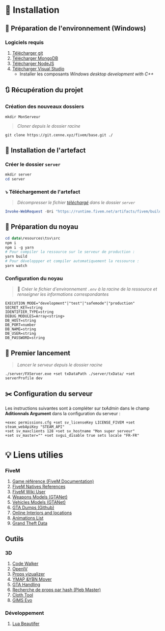 # 📒 Installation

## 🏒 Préparation de l'environnement (Windows)

### Logiciels requis

1. [Télécharger git](https://git-scm.com/download/win)
2. [Télécharger MongoDB](https://fastdl.mongodb.org/windows/mongodb-windows-x86_64-6.0.0-signed.msi)
3. [Télécharger NodeJS](https://nodejs.org/dist/v16.16.0/node-v16.16.0-x64.msi)
4. [Télécharger Visual Studio](https://visualstudio.microsoft.com/fr/thank-you-downloading-visual-studio/?sku=Community&channel=Release&version=VS2022&source=VSLandingPage&cid=2030&passive=false)
    - Installer les composants _Windows desktop development with C++_


## 🔃 Récupération du projet

### Création des nouveaux dossiers

```powershell
mkdir MonServeur
```

> _Cloner depuis le dossier racine_

```
git clone https://git.cenne.xyz/fivem/base.git ./
```

## 📒 Installation de l'artefact

### Créer le dossier `server`

```powershell
mkdir server
cd server
```

### ⤵️ Téléchargement de l'artefact

> _Décompresser le fichier [téléchargé](https://runtime.fivem.net/artifacts/fivem/build_server_windows/master/5878-a5c270439ddb3bbb1fc4e7d02cb5593be84a9b89/server.7z) dans le dossier `server`_

```powershell
Invoke-WebRequest -Uri "https://runtime.fivem.net/artifacts/fivem/build_server_windows/master/5878-a5c270439ddb3bbb1fc4e7d02cb5593be84a9b89/server.7z" -OutFile "server.7z"
```

## 🧰 Préparation du noyau

```powershell
cd data\resources\tsv\src
npm i
npm i -g yarn
# Pour compiler la ressource sur le serveur de production :
yarn build
# Pour développper et compiler automatiquement la ressource :
yarn watch
```

### Configuration du noyau

> 📘 _Créer le fichier d'environnement `.env` à la racine de la ressource et renseigner les informations correspondantes_

```
EXECUTION_MODE="development"|"test"|"safemode"|"production"
SECRET_KEY=string
IDENTIFIER_TYPE=string
DEBUG_MODULES=Array<string>
DB_HOST=string
DB_PORT=number
DB_NAME=string
DB_USER=string
DB_PASSWORD=string
```

## 🎇 Premier lancement

> _Lancer le serveur depuis le dossier racine_

```
./server/FXServer.exe +set txDataPath ./server/txData/ +set serverProfile dev
```

## ✂️ Configuration du serveur

Les instructions suivantes sont à compléter sur _txAdmin_ dans le champ **Aditionnals Argument** dans la configuration du serveur :

```
+exec permissions.cfg +set sv_licenseKey LICENSE_FIVEM +set steam_webApiKey "STEAM_API"
+set sv_maxclients 128 +set sv_hostname "Mon super serveur"
+set sv_master="" +set svgui_disable true sets locale "FR-FR"
```
# 💡 Liens utilies
### FiveM
1. [Game référence (FiveM Documentation)](https://docs.fivem.net/docs/game-references/)
2. [FiveM Natives References](https://runtime.fivem.net/doc/natives/?n_CFX)
3. [FiveM Wiki User](https://github.com/jorjic/fivem-docs/wiki)
4. [Weapons Models (GTANet)](https://wiki.gtanet.work/index.php?title=Weapons_Models)
5. [Vehicles Models (GTANet)](https://wiki.gtanet.work/index.php?title=Vehicle_Models)
6. [GTA Dumps (Github)](https://github.com/DurtyFree/gta-v-data-dumps)
7. [Online Interiors and locations](https://wiki.gtanet.work/index.php?title=Online_Interiors_and_locations)
8. [Animations List](https://alexguirre.github.io/animations-list/)
9. [Grand Theft Data](http://grandtheftdata.com)
## Outils
### 3D
1. [Code Walker](https://github.com/dexyfex/CodeWalker)
2. [OpenIV](https://openiv.com/)
3. [Props vizualizer](https://mwojtasik.dev/tools/gtav/objects)
4. [YMAP &YBN Mover](https://forum.cfx.re/t/tool-ymap-ybn-mover/307344)
5. [GTA Handling](https://files.gta5-mods.com/uploads/gtav-handling-editor/ac2d6b-GTAV%20Handling%20Editor%201.7.zip)
6. [Recherche de props par hash (Pleb Master)](https://plebmasters.de/?app=objects)
7. [Cloth Tool](https://www.gta5-mods.com/tools/alt-v-cloth-tool-addon-clothes-dlc-generator)
8. [GIMS Evo](https://files.gta5-mods.com/uploads/gims-evo-with-gta-v-support/76198a-Manual.install.rar)
### Développement
1. [Lua Beautifer](https://goonlinetools.com/lua-beautifier/)
